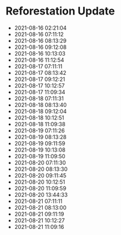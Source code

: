 # Reforestation Update
- 2021-08-16 02:21:04
- 2021-08-16 07:11:12
- 2021-08-16 08:13:29
- 2021-08-16 09:12:08
- 2021-08-16 10:13:03
- 2021-08-16 11:12:54
- 2021-08-17 07:11:11
- 2021-08-17 08:13:42
- 2021-08-17 09:12:21
- 2021-08-17 10:12:57
- 2021-08-17 11:09:34
- 2021-08-18 07:11:31
- 2021-08-18 08:13:40
- 2021-08-18 09:12:04
- 2021-08-18 10:12:51
- 2021-08-18 11:09:38
- 2021-08-19 07:11:26
- 2021-08-19 08:13:28
- 2021-08-19 09:11:59
- 2021-08-19 10:13:08
- 2021-08-19 11:09:50
- 2021-08-20 07:11:30
- 2021-08-20 08:13:30
- 2021-08-20 09:11:45
- 2021-08-20 10:12:51
- 2021-08-20 11:09:59
- 2021-08-20 13:44:33
- 2021-08-21 07:11:11
- 2021-08-21 08:13:00
- 2021-08-21 09:11:19
- 2021-08-21 10:12:27
- 2021-08-21 11:09:16
